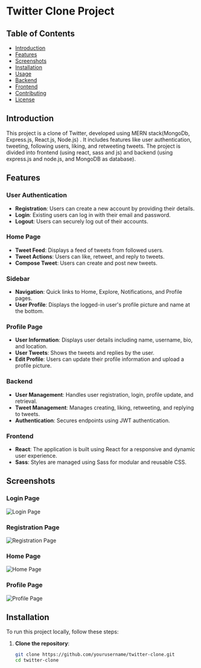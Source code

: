 # Twitter Clone Project

## Table of Contents

- [Introduction](#introduction)
- [Features](#features)
- [Screenshots](#screenshots)
- [Installation](#installation)
- [Usage](#usage)
- [Backend](#backend)
- [Frontend](#frontend)
- [Contributing](#contributing)
- [License](#license)

## Introduction

This project is a clone of Twitter, developed using MERN stack(MongoDb, Express.js, React.js, Node.js) . It includes features like user authentication, tweeting, following users, liking, and retweeting tweets. The project is divided into frontend (using react, sass and js) and backend (using express.js and node.js, and MongoDB as database).

## Features

### User Authentication

- **Registration**: Users can create a new account by providing their details.
- **Login**: Existing users can log in with their email and password.
- **Logout**: Users can securely log out of their accounts.

### Home Page

- **Tweet Feed**: Displays a feed of tweets from followed users.
- **Tweet Actions**: Users can like, retweet, and reply to tweets.
- **Compose Tweet**: Users can create and post new tweets.

### Sidebar

- **Navigation**: Quick links to Home, Explore, Notifications, and Profile pages.
- **User Profile**: Displays the logged-in user's profile picture and name at the bottom.

### Profile Page

- **User Information**: Displays user details including name, username, bio, and location.
- **User Tweets**: Shows the tweets and replies by the user.
- **Edit Profile**: Users can update their profile information and upload a profile picture.

### Backend

- **User Management**: Handles user registration, login, profile update, and retrieval.
- **Tweet Management**: Manages creating, liking, retweeting, and replying to tweets.
- **Authentication**: Secures endpoints using JWT authentication.

### Frontend

- **React**: The application is built using React for a responsive and dynamic user experience.
- **Sass**: Styles are managed using Sass for modular and reusable CSS.

## Screenshots

### Login Page

![Login Page](path/to/login-screenshot.png)

### Registration Page

![Registration Page](path/to/register-screenshot.png)

### Home Page

![Home Page](path/to/home-screenshot.png)

### Profile Page

![Profile Page](path/to/profile-screenshot.png)

## Installation

To run this project locally, follow these steps:

1. **Clone the repository**:
   ```bash
   git clone https://github.com/yourusername/twitter-clone.git
   cd twitter-clone
   ```
